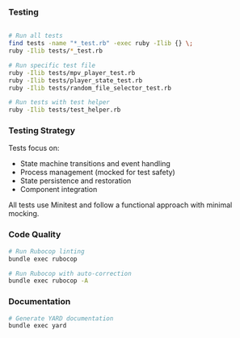 ### Testing
```bash

# Run all tests
find tests -name "*_test.rb" -exec ruby -Ilib {} \;
ruby -Ilib tests/*_test.rb

# Run specific test file
ruby -Ilib tests/mpv_player_test.rb
ruby -Ilib tests/player_state_test.rb
ruby -Ilib tests/random_file_selector_test.rb

# Run tests with test helper
ruby -Ilib tests/test_helper.rb
```

### Testing Strategy

Tests focus on:
- State machine transitions and event handling
- Process management (mocked for test safety)
- State persistence and restoration
- Component integration

All tests use Minitest and follow a functional approach with minimal mocking.

### Code Quality
```bash
# Run Rubocop linting
bundle exec rubocop

# Run Rubocop with auto-correction
bundle exec rubocop -A
```

### Documentation
```bash
# Generate YARD documentation
bundle exec yard
```